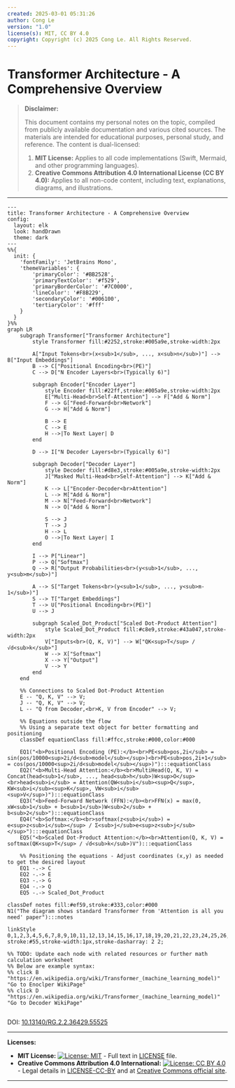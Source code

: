 ```yaml
---
created: 2025-03-01 05:31:26
author: Cong Le
version: "1.0"
license(s): MIT, CC BY 4.0
copyright: Copyright (c) 2025 Cong Le. All Rights Reserved.
---
```




# Transformer Architecture - A Comprehensive Overview
> **Disclaimer:**
>
> This document contains my personal notes on the topic,
> compiled from publicly available documentation and various cited sources.
> The materials are intended for educational purposes, personal study, and reference.
> The content is dual-licensed:
> 1. **MIT License:** Applies to all code implementations (Swift, Mermaid, and other programming languages).
> 2. **Creative Commons Attribution 4.0 International License (CC BY 4.0):** Applies to all non-code content, including text, explanations, diagrams, and illustrations.
---


```mermaid
---
title: Transformer Architecture - A Comprehensive Overview
config:
  layout: elk
  look: handDrawn
  theme: dark
---
%%{
  init: {
    'fontFamily': 'JetBrains Mono',
    'themeVariables': {
        'primaryColor': '#BB2528',
        'primaryTextColor': '#f529',
        'primaryBorderColor': '#7C0000',
        'lineColor': '#F8B229',
        'secondaryColor': '#006100',
        'tertiaryColor': '#fff'
    }
  }
}%%
graph LR
    subgraph Transformer["Transformer Architecture"]
        style Transformer fill:#2252,stroke:#005a9e,stroke-width:2px

        A["Input Tokens<br>(x<sub>1</sub>, ..., x<sub>n</sub>)"] --> B["Input Embeddings"]
        B --> C["Positional Encoding<br>(PE)"]
        C --> D["N Encoder Layers<br>(Typically 6)"]

        subgraph Encoder["Encoder Layer"]
            style Encoder fill:#22ff,stroke:#005a9e,stroke-width:2px
            E["Multi-Head<br>Self-Attention"] --> F["Add & Norm"]
            F --> G["Feed-Forward<br>Network"]
            G --> H["Add & Norm"]

            B --> E
            C --> E
            H -->|To Next Layer| D
        end

        D --> I["N Decoder Layers<br>(Typically 6)"]

        subgraph Decoder["Decoder Layer"]
            style Decoder fill:#d8e3,stroke:#005a9e,stroke-width:2px
            J["Masked Multi-Head<br>Self-Attention"] --> K["Add & Norm"]
            K --> L["Encoder-Decoder<br>Attention"]
            L --> M["Add & Norm"]
            M --> N["Feed-Forward<br>Network"]
            N --> O["Add & Norm"]

            S --> J
            T --> J
            H --> L
            O -->|To Next Layer| I
        end

        I --> P["Linear"]
        P --> Q["Softmax"]
        Q --> R["Output Probabilities<br>(y<sub>1</sub>, ..., y<sub>m</sub>)"]

        A --> S["Target Tokens<br>(y<sub>1</sub>, ..., y<sub>m-1</sub>)"]
        S --> T["Target Embeddings"]
        T --> U["Positional Encoding<br>(PE)"]
        U --> J
      
        subgraph Scaled_Dot_Product["Scaled Dot-Product Attention"]
            style Scaled_Dot_Product fill:#c8e9,stroke:#43a047,stroke-width:2px
            V["Inputs<br>(Q, K, V)"] --> W["QK<sup>T</sup> / √d<sub>k</sub>"]
            W --> X["Softmax"]
            X --> Y["Output"]
            V --> Y
        end
    end

    %% Connections to Scaled Dot-Product Attention
    E -- "Q, K, V" --> V;
    J -- "Q, K, V" --> V;
    L -- "Q from Decoder,<br>K, V from Encoder" --> V;

    %% Equations outside the flow
    %% Using a separate text object for better formatting and positioning
    classDef equationClass fill:#ffcc,stroke:#000,color:#000
    
    EQ1("<b>Positional Encoding (PE):</b><br>PE<sub>pos,2i</sub> = sin(pos/10000<sup>2i/d<sub>model</sub></sup>)<br>PE<sub>pos,2i+1</sub> = cos(pos/10000<sup>2i/d<sub>model</sub></sup>)"):::equationClass
    EQ2("<b>Multi-Head Attention:</b><br>MultiHead(Q, K, V) = Concat(head<sub>1</sub>, ..., head<sub>h</sub>)W<sup>O</sup><br>head<sub>i</sub> = Attention(QW<sub>i</sub><sup>Q</sup>, KW<sub>i</sub><sup>K</sup>, VW<sub>i</sub><sup>V</sup>)"):::equationClass
    EQ3("<b>Feed-Forward Network (FFN):</b><br>FFN(x) = max(0, xW<sub>1</sub> + b<sub>1</sub>)W<sub>2</sub> + b<sub>2</sub>"):::equationClass
    EQ4("<b>Softmax:</b><br>softmax(z<sub>i</sub>) = e<sup>z<sub>i</sub></sup> / Σ<sub>j</sub>e<sup>z<sub>j</sub></sup>"):::equationClass
    EQ5("<b>Scaled Dot-Product Attention:</b><br>Attention(Q, K, V) = softmax(QK<sup>T</sup> / √d<sub>k</sub>)V"):::equationClass

    %% Positioning the equations - Adjust coordinates (x,y) as needed to get the desired layout
    EQ1 -.-> C
    EQ2 -.-> E
    EQ3 -.-> G
    EQ4 -.-> Q
    EQ5 -.-> Scaled_Dot_Product

classDef notes fill:#ef59,stroke:#333,color:#000
N1("The diagram shows standard Transformer from 'Attention is all you need' paper"):::notes

linkStyle 0,1,2,3,4,5,6,7,8,9,10,11,12,13,14,15,16,17,18,19,20,21,22,23,24,25,26,27,28,29,30,31,32,33,34,35,36,37 stroke:#55,stroke-width:1px,stroke-dasharray: 2 2;
 
%% TODO: Update each node with related resources or further math calculation worksheet
%% Below are example syntax:
%% click B "https://en.wikipedia.org/wiki/Transformer_(machine_learning_model)" "Go to Enoclper WikiPage"
%% click D "https://en.wikipedia.org/wiki/Transformer_(machine_learning_model)" "Go to Decoder WikiPage"


```

DOI: [10.13140/RG.2.2.36429.55525](http://dx.doi.org/10.13140/RG.2.2.36429.55525)


---
**Licenses:**

- **MIT License:**  [![License: MIT](https://img.shields.io/badge/License-MIT-yellow.svg)](LICENSE) - Full text in [LICENSE](LICENSE) file.
- **Creative Commons Attribution 4.0 International:** [![License: CC BY 4.0](https://licensebuttons.net/l/by/4.0/88x31.png)](LICENSE-CC-BY) - Legal details in [LICENSE-CC-BY](LICENSE-CC-BY) and at [Creative Commons official site](http://creativecommons.org/licenses/by/4.0/).

---